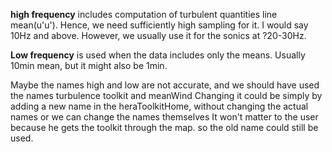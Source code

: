 **high frequency** includes computation of turbulent quantities line mean(u'u'). Hence, we need sufficiently high sampling for it. I would say  10Hz
and above. However, we usually use it for the sonics at ?20-30Hz.

**Low frequency** is used when the data includes only the means. Usually 10min mean, but it might also be 1min.

Maybe the names high and low are not accurate, and we should have used the names turbulence toolkit and meanWind
Changing it could be simply by adding a new name in the heraToolkitHome, without changing the actual names or we can change the names themselves
It won't matter to the user because he gets the toolkit through the map. so the old name could still be used.
